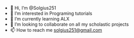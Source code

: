 - 👋 Hi, I’m @Solgius251
- 👀 I’m interested in Programing tutorials 
- 🌱 I’m currently learning ALX 
- 💞️ I’m looking to collaborate on all my scholastic projects 
- 📫 How to reach me solgius251@gmail.com

<!---
Solgius251/Solgius251 is a ✨ special ✨ repository because its `README.md` (this file) appears on your GitHub profile.
You can click the Preview link to take a look at your changes.
--->
